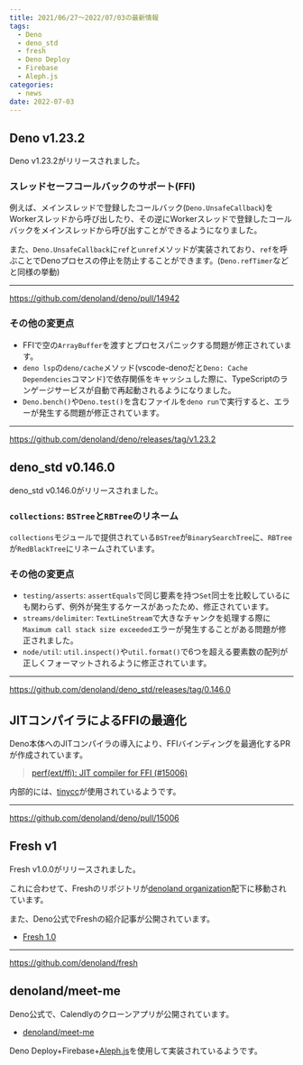 ```yaml
---
title: 2021/06/27〜2022/07/03の最新情報
tags:
  - Deno
  - deno_std
  - fresh
  - Deno Deploy
  - Firebase
  - Aleph.js
categories:
  - news
date: 2022-07-03
---
```


## Deno v1.23.2

Deno v1.23.2がリリースされました。

### スレッドセーフコールバックのサポート(FFI)

例えば、メインスレッドで登録したコールバック(`Deno.UnsafeCallback`)をWorkerスレッドから呼び出したり、その逆にWorkerスレッドで登録したコールバックをメインスレッドから呼び出すことができるようになりました。

また、`Deno.UnsafeCallback`に`ref`と`unref`メソッドが実装されており、`ref`を呼ぶことでDenoプロセスの停止を防止することができます。(`Deno.refTimer`などと同様の挙動)

---

https://github.com/denoland/deno/pull/14942

### その他の変更点

- FFIで空の`ArrayBuffer`を渡すとプロセスパニックする問題が修正されています。
- `deno lsp`の`deno/cache`メソッド(vscode-denoだと`Deno: Cache Dependencies`コマンド)で依存関係をキャッシュした際に、TypeScriptのランゲージサービスが自動で再起動されるようになりました。
- `Deno.bench()`や`Deno.test()`を含むファイルを`deno run`で実行すると、エラーが発生する問題が修正されています。

---

https://github.com/denoland/deno/releases/tag/v1.23.2

## deno_std v0.146.0

deno_std v0.146.0がリリースされました。

### `collections`: `BSTree`と`RBTree`のリネーム

`collections`モジュールで提供されている`BSTree`が`BinarySearchTree`に、`RBTree`が`RedBlackTree`にリネームされています。

### その他の変更点

- `testing/asserts`: `assertEquals`で同じ要素を持つ`Set`同士を比較しているにも関わらず、例外が発生するケースがあったため、修正されています。
- `streams/delimiter`: `TextLineStream`で大きなチャンクを処理する際に`Maximum call stack size exceeded`エラーが発生することがある問題が修正されました。
- `node/util`: `util.inspect()`や`util.format()`で6つを超える要素数の配列が正しくフォーマットされるように修正されています。

---

https://github.com/denoland/deno_std/releases/tag/0.146.0

## JITコンパイラによるFFIの最適化

Deno本体へのJITコンパイラの導入により、FFIバインディングを最適化するPRが作成されています。

> [perf(ext/ffi): JIT compiler for FFI (#15006)](https://github.com/denoland/deno/pull/15006)

内部的には、[tinycc](https://github.com/TinyCC/tinycc)が使用されているようです。

---

https://github.com/denoland/deno/pull/15006

## Fresh v1

Fresh v1.0.0がリリースされました。

これに合わせて、Freshのリポジトリが[denoland organization](https://github.com/denoland)配下に移動されています。

また、Deno公式でFreshの紹介記事が公開されています。

- [Fresh 1.0](https://deno.com/blog/fresh-is-stable)

---

https://github.com/denoland/fresh

## denoland/meet-me

Deno公式で、Calendlyのクローンアプリが公開されています。

- [denoland/meet-me](https://github.com/denoland/meet-me)

Deno Deploy+Firebase+[Aleph.js](Aleph.js)を使用して実装されているようです。

